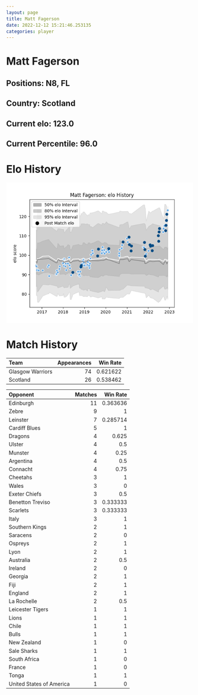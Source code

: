 ```yaml
---  
layout: page  
title: Matt Fagerson  
date: 2022-12-12 15:21:46.253135  
categories: player  
---
```

# Matt Fagerson

## Positions: N8, FL

## Country: Scotland

## Current elo: 123.0

## Current Percentile: 96.0

# Elo History


![elo history](history_MattFagerson.png)
# Match History


| Team             |   Appearances |   Win Rate |
|:-----------------|--------------:|-----------:|
| Glasgow Warriors |            74 |   0.621622 |
| Scotland         |            26 |   0.538462 |

| Opponent                 |   Matches |   Win Rate |
|:-------------------------|----------:|-----------:|
| Edinburgh                |        11 |   0.363636 |
| Zebre                    |         9 |   1        |
| Leinster                 |         7 |   0.285714 |
| Cardiff Blues            |         5 |   1        |
| Dragons                  |         4 |   0.625    |
| Ulster                   |         4 |   0.5      |
| Munster                  |         4 |   0.25     |
| Argentina                |         4 |   0.5      |
| Connacht                 |         4 |   0.75     |
| Cheetahs                 |         3 |   1        |
| Wales                    |         3 |   0        |
| Exeter Chiefs            |         3 |   0.5      |
| Benetton Treviso         |         3 |   0.333333 |
| Scarlets                 |         3 |   0.333333 |
| Italy                    |         3 |   1        |
| Southern Kings           |         2 |   1        |
| Saracens                 |         2 |   0        |
| Ospreys                  |         2 |   1        |
| Lyon                     |         2 |   1        |
| Australia                |         2 |   0.5      |
| Ireland                  |         2 |   0        |
| Georgia                  |         2 |   1        |
| Fiji                     |         2 |   1        |
| England                  |         2 |   1        |
| La Rochelle              |         2 |   0.5      |
| Leicester Tigers         |         1 |   1        |
| Lions                    |         1 |   1        |
| Chile                    |         1 |   1        |
| Bulls                    |         1 |   1        |
| New Zealand              |         1 |   0        |
| Sale Sharks              |         1 |   1        |
| South Africa             |         1 |   0        |
| France                   |         1 |   0        |
| Tonga                    |         1 |   1        |
| United States of America |         1 |   0        |